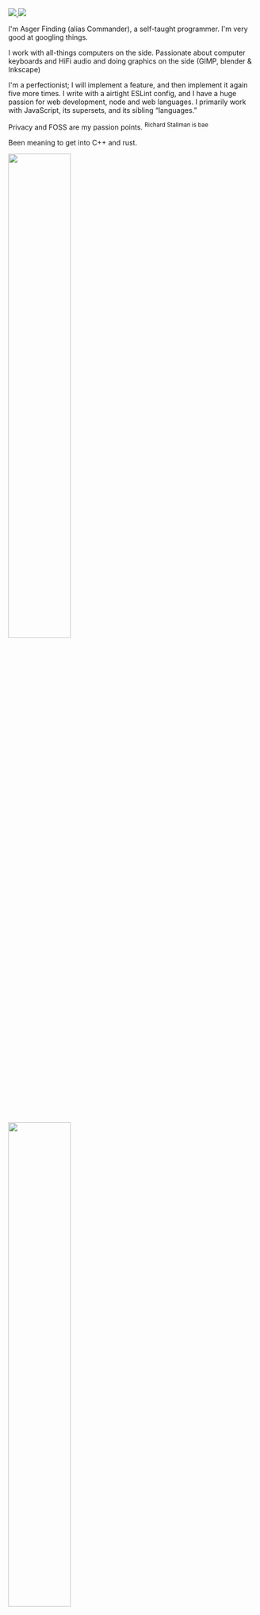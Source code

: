 <a href="https://github.com/asger-finding#gh-dark-mode-only">
  <img src="https://readme-typing-svg.herokuapp.com?font=Segoe+UI&color=%23C9D1D9&size=32&duration=3000&vCenter=true&height=44&lines=Hey%2C+I'm+Commander.;I+make+stuff.+%F0%9F%92%9C"/>
</a>
<a href="https://github.com/asger-finding#gh-light-mode-only">
  <img src="https://readme-typing-svg.herokuapp.com?font=Segoe+UI&color=%2324292F&size=32&duration=3000&vCenter=true&height=44&lines=Hey%2C+I'm+Commander.;I+make+stuff.+%F0%9F%92%9C"/>
</a>

I'm Asger Finding (alias Commander), a self-taught programmer. I'm very good at googling things.

I work with all-things computers on the side. Passionate about computer keyboards and HiFi audio and doing graphics on the side (GIMP, blender & Inkscape)

I'm a perfectionist; I will implement a feature, and then implement it again five more times. I write with a airtight ESLint config, and I have a huge passion for web development, node and web languages. I primarily work with JavaScript, its supersets, and its sibling “languages.”

Privacy and FOSS are my passion points. <sup>Richard Stallman is bae</sup>

Been meaning to get into C++ and rust.

<a href="https://github.com/asger-finding#gh-dark-mode-only">
  <img width="50%" src="https://user-images.githubusercontent.com/49583904/182928414-b9ee31f6-06ba-466d-bde7-e2e19111a5c4.png"/>
</a>
<a href="https://github.com/asger-finding#gh-light-mode-only">
  <img width="50%" src="https://user-images.githubusercontent.com/49583904/182929324-9607011b-5236-4348-932c-6694c090ee86.png"/>
</a>

## Stuff I do well

<a href="https://github.com/asger-finding#gh-dark-mode-only">
  <img src="https://img.shields.io/badge/gulp-212121.svg?&style=for-the-badge&logo=gulp&logoColor=eb4a4b"/>
  <img src="https://img.shields.io/badge/typescript-212121.svg?&style=for-the-badge&logo=typescript&logoColor=007acc"/>
  <img src="https://img.shields.io/badge/javascript-212121.svg?&style=for-the-badge&logo=javascript&logoColor=f1e05a"/>
  <img src="https://img.shields.io/badge/HTML-212121.svg?style=for-the-badge&logo=html5&logoColor=e34c26"/>
  <img src="https://img.shields.io/badge/CSS-212121.svg?style=for-the-badge&logo=css3&logoColor=563d7c"/>
</a>
<a href="https://github.com/asger-finding#gh-light-mode-only">
  <img src="https://img.shields.io/badge/gulp-d0d7de.svg?&style=for-the-badge&logo=gulp&logoColor=eb4a4b"/>
  <img src="https://img.shields.io/badge/typescript-d0d7de.svg?&style=for-the-badge&logo=typescript&logoColor=007acc"/>
  <img src="https://img.shields.io/badge/javascript-d0d7de.svg?&style=for-the-badge&logo=javascript&logoColor=d3b60a"/>
  <img src="https://img.shields.io/badge/HTML-d0d7de.svg?style=for-the-badge&logo=html5&logoColor=e34c26"/>
  <img src="https://img.shields.io/badge/CSS-d0d7de.svg?style=for-the-badge&logo=css3&logoColor=563d7c"/>
</a>

## Still learning

<a href="https://github.com/asger-finding#gh-dark-mode-only">
  <img src="https://img.shields.io/badge/SASS-212121.svg?style=for-the-badge&logo=SASS&logoColor=ff69b4"/>
</a>
<a href="https://github.com/asger-finding#gh-light-mode-only">
  <img src="https://img.shields.io/badge/SASS-d0d7de.svg?style=for-the-badge&logo=SASS&logoColor=ff69b4"/>
</a>

---

<!-- Need better profile views, this badge is ugly -->
![Profile Views](https://komarev.com/ghpvc/?username=CommanderAnime&color=c4475c&style=flat-square)

